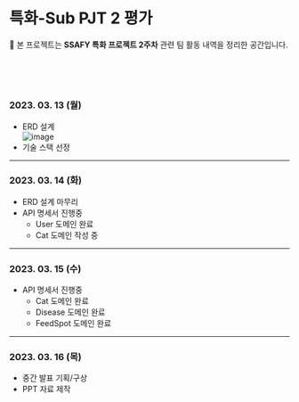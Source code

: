 # 특화-Sub PJT 2 평가

🔔 본 프로젝트는 **SSAFY 특화 프로젝트 2주차** 관련 팀 활동 내역을 정리한 공간입니다.

###### <br><br>

### 2023. 03. 13 (월)
- ERD 설계  
![image](/uploads/5ac73939e463adf8da83684404215353/image.png)
- 기술 스택 선정
---
### 2023. 03. 14 (화)
- ERD 설계 마무리
- API 명세서 진행중
    - User 도메인 완료
    - Cat 도메인 작성 중
---
### 2023. 03. 15 (수)
- API 명세서 진행중
    - Cat 도메인 완료
    - Disease 도메인 완료
    - FeedSpot 도메인 완료
---
### 2023. 03. 16 (목)
- 중간 발표 기획/구상
- PPT 자료 제작
